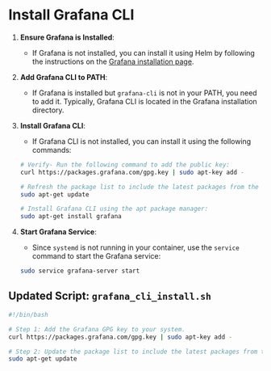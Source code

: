 # Install Grafana CLI

1. **Ensure Grafana is Installed**:
    - If Grafana is not installed, you can install it using Helm by following the instructions on the [Grafana installation page](https://grafana.com/docs/grafana/latest/installation/kubernetes/).

2. **Add Grafana CLI to PATH**:
    - If Grafana is installed but `grafana-cli` is not in your PATH, you need to add it. Typically, Grafana CLI is located in the Grafana installation directory.

3. **Install Grafana CLI**:
    - If Grafana CLI is not installed, you can install it using the following commands:

    ```sh
    # Verify- Run the following command to add the public key:
    curl https://packages.grafana.com/gpg.key | sudo apt-key add -

    # Refresh the package list to include the latest packages from the newly added Grafana repository:
    sudo apt-get update

    # Install Grafana CLI using the apt package manager:
    sudo apt-get install grafana
    ```

4. **Start Grafana Service**:
    - Since `systemd` is not running in your container, use the `service` command to start the Grafana service:

    ```sh
    sudo service grafana-server start
    ```

## Updated Script: `grafana_cli_install.sh`

```bash
#!/bin/bash

# Step 1: Add the Grafana GPG key to your system.
curl https://packages.grafana.com/gpg.key | sudo apt-key add -

# Step 2: Update the package list to include the latest packages from the newly added Grafana repository.
sudo apt-get update
